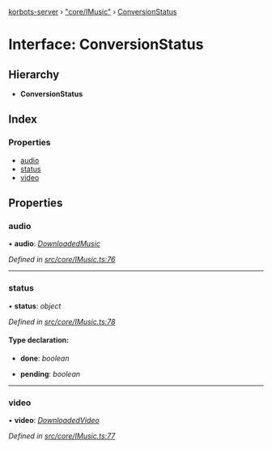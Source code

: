 [korbots-server](../README.md) › ["core/IMusic"](../modules/_core_imusic_.md) › [ConversionStatus](_core_imusic_.conversionstatus.md)

# Interface: ConversionStatus

## Hierarchy

* **ConversionStatus**

## Index

### Properties

* [audio](_core_imusic_.conversionstatus.md#audio)
* [status](_core_imusic_.conversionstatus.md#status)
* [video](_core_imusic_.conversionstatus.md#video)

## Properties

###  audio

• **audio**: *[DownloadedMusic](_core_imusic_.downloadedmusic.md)*

*Defined in [src/core/IMusic.ts:76](https://github.com/Xisabla/Korbots/blob/6eaa780/server/src/core/IMusic.ts#L76)*

___

###  status

• **status**: *object*

*Defined in [src/core/IMusic.ts:78](https://github.com/Xisabla/Korbots/blob/6eaa780/server/src/core/IMusic.ts#L78)*

#### Type declaration:

* **done**: *boolean*

* **pending**: *boolean*

___

###  video

• **video**: *[DownloadedVideo](_core_imusic_.downloadedvideo.md)*

*Defined in [src/core/IMusic.ts:77](https://github.com/Xisabla/Korbots/blob/6eaa780/server/src/core/IMusic.ts#L77)*
